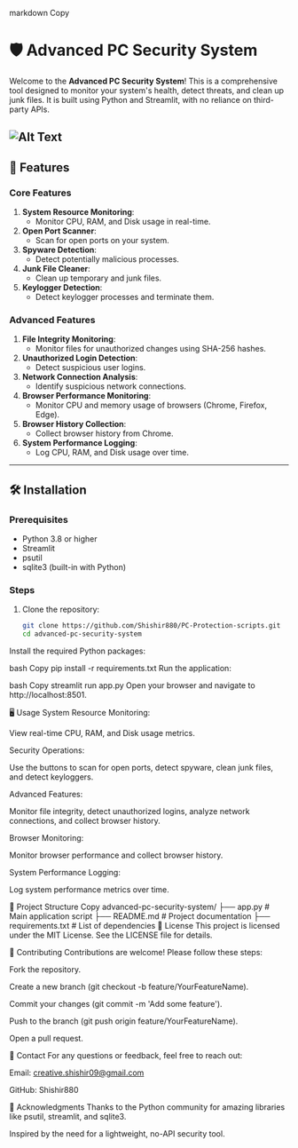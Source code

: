 markdown
Copy
# 🛡 Advanced PC Security System

Welcome to the **Advanced PC Security System**! This is a comprehensive tool designed to monitor your system's health, detect threats, and clean up junk files. It is built using Python and Streamlit, with no reliance on third-party APIs.


![Alt Text](path/to/your/image.png)
---

## 🚀 Features

### **Core Features**
1. **System Resource Monitoring**:
   - Monitor CPU, RAM, and Disk usage in real-time.
2. **Open Port Scanner**:
   - Scan for open ports on your system.
3. **Spyware Detection**:
   - Detect potentially malicious processes.
4. **Junk File Cleaner**:
   - Clean up temporary and junk files.
5. **Keylogger Detection**:
   - Detect keylogger processes and terminate them.

### **Advanced Features**
1. **File Integrity Monitoring**:
   - Monitor files for unauthorized changes using SHA-256 hashes.
2. **Unauthorized Login Detection**:
   - Detect suspicious user logins.
3. **Network Connection Analysis**:
   - Identify suspicious network connections.
4. **Browser Performance Monitoring**:
   - Monitor CPU and memory usage of browsers (Chrome, Firefox, Edge).
5. **Browser History Collection**:
   - Collect browser history from Chrome.
6. **System Performance Logging**:
   - Log CPU, RAM, and Disk usage over time.

---

## 🛠 Installation

### **Prerequisites**
- Python 3.8 or higher
- Streamlit
- psutil
- sqlite3 (built-in with Python)

### **Steps**
1. Clone the repository:
   ```bash
   git clone https://github.com/Shishir880/PC-Protection-scripts.git
   cd advanced-pc-security-system
Install the required Python packages:

bash
Copy
pip install -r requirements.txt
Run the application:

bash
Copy
streamlit run app.py
Open your browser and navigate to http://localhost:8501.

🖥 Usage
System Resource Monitoring:

View real-time CPU, RAM, and Disk usage metrics.

Security Operations:

Use the buttons to scan for open ports, detect spyware, clean junk files, and detect keyloggers.

Advanced Features:

Monitor file integrity, detect unauthorized logins, analyze network connections, and collect browser history.

Browser Monitoring:

Monitor browser performance and collect browser history.

System Performance Logging:

Log system performance metrics over time.

📂 Project Structure
Copy
advanced-pc-security-system/
├── app.py                  # Main application script
├── README.md               # Project documentation
├── requirements.txt        # List of dependencies
📜 License
This project is licensed under the MIT License. See the LICENSE file for details.

🤝 Contributing
Contributions are welcome! Please follow these steps:

Fork the repository.

Create a new branch (git checkout -b feature/YourFeatureName).

Commit your changes (git commit -m 'Add some feature').

Push to the branch (git push origin feature/YourFeatureName).

Open a pull request.

📧 Contact
For any questions or feedback, feel free to reach out:

Email: creative.shishir09@gmail.com

GitHub: Shishir880

🙏 Acknowledgments
Thanks to the Python community for amazing libraries like psutil, streamlit, and sqlite3.

Inspired by the need for a lightweight, no-API security tool.
